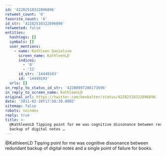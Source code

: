 ```yaml
---
id: '42282510322896896'
retweet_count: '0'
favorite_count: '0'
id_str: '42282510322896896'
retweeted: false
entities:
  hashtags: []
  symbols: []
  user_mentions:
    - name: Kathleen Danielson
      screen_name: KathleenLD
      indices:
        - '0'
        - '11'
      id_str: '14449103'
      id: '14449103'
  urls: []
in_reply_to_status_id_str: '42280897206173696'
in_reply_to_screen_name: KathleenLD
original_url: https://twitter.com/benbalter/status/42282510322896896
date: '2011-02-28T17:58:30.000Z'
sitemap: false
robots: noindex
reply: true
title: >-
  @KathleenLD Tipping point for me was cognitive dissonance between redundant
  backup of digital notes …
---
```


@KathleenLD Tipping point for me was cognitive dissonance between redundant backup of digital notes and a single point of failure for books.
